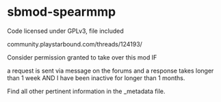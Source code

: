 # sbmod-spearmmp

Code licensed under GPLv3, file included

community.playstarbound.com/threads/124193/

Consider permission granted to take over this mod IF

a request is sent via message on the forums and a response takes longer than 1 week AND I have been inactive for longer than 1 months.

Find all other pertinent information in the _metadata file.
